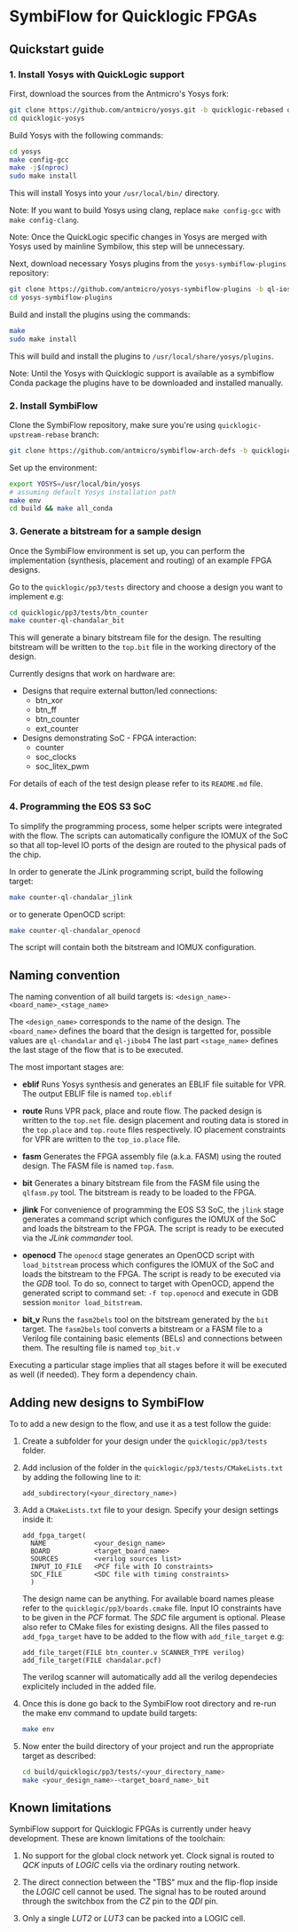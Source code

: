 # SymbiFlow for Quicklogic FPGAs

## Quickstart guide

### 1. Install Yosys with QuickLogic support

First, download the sources from the Antmicro's Yosys fork:

```bash
git clone https://github.com/antmicro/yosys.git -b quicklogic-rebased quicklogic-yosys
cd quicklogic-yosys
```

Build Yosys with the following commands:

```bash
cd yosys
make config-gcc
make -j$(nproc)
sudo make install
```

This will install Yosys into your `/usr/local/bin/` directory.

Note: If you want to build Yosys using clang, replace `make config-gcc` with `make config-clang`.

Note: Once the QuickLogic specific changes in Yosys are merged with Yosys used by mainline Symbilow, this step will be unnecessary.

Next, download necessary Yosys plugins from the `yosys-symbiflow-plugins` repository:

```bash
git clone https://github.com/antmicro/yosys-symbiflow-plugins -b ql-ios
cd yosys-symbiflow-plugins
```

Build and install the plugins using the commands:

```bash
make
sudo make install
```

This will build and install the plugins to `/usr/local/share/yosys/plugins`.

Note: Until the Yosys with Quicklogic support is available as a symbiflow Conda package the plugins have to be downloaded and installed manually.

### 2. Install SymbiFlow

Clone the SymbiFlow repository, make sure you're using `quicklogic-upstream-rebase` branch:

```bash
git clone https://github.com/antmicro/symbiflow-arch-defs -b quicklogic-upstream-rebase
```

Set up the environment:

```bash
export YOSYS=/usr/local/bin/yosys
# assuming default Yosys installation path
make env
cd build && make all_conda
```

### 3. Generate a bitstream for a sample design

Once the SymbiFlow environment is set up, you can perform the implementation (synthesis, placement and routing) of an example FPGA designs.

Go to the `quicklogic/pp3/tests` directory and choose a design you want to implement e.g:

```bash
cd quicklogic/pp3/tests/btn_counter
make counter-ql-chandalar_bit 
```

This will generate a binary bitstream file for the design. The resulting bitstream will be written to the `top.bit` file in the working directory of the design.

Currently designs that work on hardware are:

- Designs that require external button/led connections:
	- btn_xor
	- btn_ff
	- btn_counter
	- ext_counter
- Designs demonstrating SoC - FPGA interaction:
	- counter
	- soc_clocks
	- soc_litex_pwm

For details of each of the test design please refer to its `README.md` file.

### 4. Programming the EOS S3 SoC

To simplify the programming process, some helper scripts were integrated with the flow.
The scripts can automatically configure the IOMUX of the SoC so that all top-level IO ports of the design are routed to the physical pads of the chip.

In order to generate the JLink programming script, build the following target:

```bash
make counter-ql-chandalar_jlink
```

or to generate OpenOCD script:

```bash
make counter-ql-chandalar_openocd
```

The script will contain both the bitstream and IOMUX configuration.

## Naming convention

The naming convention of all build targets is: `<design_name>-<board_name>_<stage_name>`

The `<design_name>` corresponds to the name of the design.
The `<board_name>` defines the board that the design is targetted for, possible values are `ql-chandalar` and `ql-jibob4`
The last part `<stage_name>` defines the last stage of the flow that is to be executed.

The most important stages are:

- **eblif**
    Runs Yosys synthesis and generates an EBLIF file suitable for VPR. The output EBLIF file is named `top.eblif`

- **route**
    Runs VPR pack, place and route flow. The packed design is written to the `top.net` file. design placement and routing data is stored in the `top.place` and `top.route` files respectively. IO placement constraints for VPR are written to the `top_io.place` file.

- **fasm**
    Generates the FPGA assembly file (a.k.a. FASM) using the routed design. The FASM file is named `top.fasm`.

- **bit**
    Generates a binary bitstream file from the FASM file using the `qlfasm.py` tool. The bitstream is ready to be loaded to the FPGA.

- **jlink**
    For convenience of programming the EOS S3 SoC, the `jlink` stage generates a command script which configures the IOMUX of the SoC and loads the bitstream to the FPGA. The script is ready to be executed via the *JLink commander* tool.

- **openocd**
    The `openocd` stage generates an OpenOCD script with `load_bitstream` process which configures the IOMUX of the SoC and loads the bitstream to the FPGA. The script is ready to be executed via the *GDB* tool. To do so, connect to target with OpenOCD, append the generated script to command set: `-f top.openocd` and execute in GDB session `monitor load_bitstream`.

- **bit_v**
    Runs the `fasm2bels` tool on the bitstream generated by the `bit` target. The ``fasm2bels`` tool converts a bitstream or a FASM file to a Verilog file containing basic elements (BELs) and connections between them. The resulting file is named `top_bit.v`

Executing a particular stage implies that all stages before it will be executed as well (if needed). They form a dependency chain.

## Adding new designs to SymbiFlow

To to add a new design to the flow, and use it as a test follow the guide:

1. Create a subfolder for your design under the `quicklogic/pp3/tests` folder.

1. Add inclusion of the folder in the `quicklogic/pp3/tests/CMakeLists.txt` by adding the following line to it:

    ```plaintext
    add_subdirectory(<your_directory_name>)
    ```

1. Add a `CMakeLists.txt` file to your design. Specify your design settings inside it:

    ```plaintext
    add_fpga_target(
      NAME            <your_design_name>
      BOARD           <target_board_name>
      SOURCES         <verilog sources list>
      INPUT_IO_FILE   <PCF file with IO constraints>
      SDC_FILE        <SDC file with timing constraints>
      )
    ```

    The design name can be anything. For available board names please refer to the `quicklogic/pp3/boards.cmake` file. Input IO constraints have to be given in the *PCF* format. The *SDC* file argument is optional. 
    Please also refer to CMake files for existing designs.
    All the files passed to `add_fpga_target` have to be added to the flow with `add_file_target` e.g:
    
    ```plaintext
    add_file_target(FILE btn_counter.v SCANNER_TYPE verilog)
    add_file_target(FILE chandalar.pcf)
    ```
    
    The verilog scanner will automatically add all the verilog dependecies explicitely included in the added file.
    
1. Once this is done go back to the SymbiFlow root directory and re-run the make env command to update build targets:

   ```bash
   make env
   ```

1. Now enter the build directory of your project and run the appropriate target as described:

   ```bash
   cd build/quicklogic/pp3/tests/<your_directory_name>
   make <your_design_name>-<target_board_name>_bit
   ```

## Known limitations

SymbiFlow support for Quicklogic FPGAs is currently under heavy development. These are known limitations of the toolchain:

1. No support for the global clock network yet. Clock signal is routed to *QCK* inputs of *LOGIC* cells via the ordinary routing network.

1. The direct connection between the "TBS" mux and the flip-flop inside the *LOGIC* cell cannot be used. The signal has to be routed around through the switchbox from the *CZ* pin to the *QDI* pin.

1. Only a single *LUT2* or *LUT3* can be packed into a LOGIC cell.
